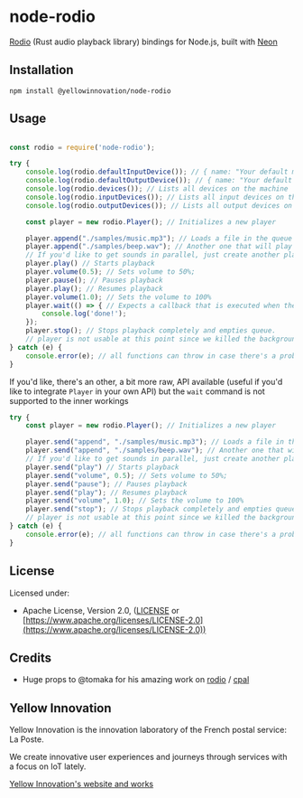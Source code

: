 # node-rodio

[Rodio](https://github.com/tomaka/rodio) (Rust audio playback library) bindings for Node.js, built with [Neon](https://www.neon-bindings.com/)

## Installation

`npm install @yellowinnovation/node-rodio`

## Usage

```javascript

const rodio = require('node-rodio');

try {
    console.log(rodio.defaultInputDevice()); // { name: "Your default microphone" ... sample rate, format etc }
    console.log(rodio.defaultOutputDevice()); // { name: "Your default speakers/headphones" ... sample rate, format etc }
    console.log(rodio.devices()); // Lists all devices on the machine
    console.log(rodio.inputDevices()); // Lists all input devices on the machine
    console.log(rodio.outputDevices()); // Lists all output devices on the machine

    const player = new rodio.Player(); // Initializes a new player

    player.append("./samples/music.mp3"); // Loads a file in the queue
    player.append("./samples/beep.wav"); // Another one that will play after the music.mp3
    // If you'd like to get sounds in parallel, just create another player and make them .play(); at the same time!
    player.play() // Starts playback
    player.volume(0.5); // Sets volume to 50%;
    player.pause(); // Pauses playback
    player.play(); // Resumes playback
    player.volume(1.0); // Sets the volume to 100%
    player.wait(() => { // Expects a callback that is executed when the queue is over
        console.log('done!');
    });
    player.stop(); // Stops playback completely and empties queue.
    // player is not usable at this point since we killed the background thread.
} catch (e) {
    console.error(e); // all functions can throw in case there's a problem with system configuration or you did something wrong
}
```

If you'd like, there's an other, a bit more raw, API available (useful if you'd like to integrate `Player` in your own API) but the `wait` command is not supported to the inner workings

```javascript
try {
    const player = new rodio.Player(); // Initializes a new player

    player.send("append", "./samples/music.mp3"); // Loads a file in the queue
    player.send("append", "./samples/beep.wav"); // Another one that will play after the music.mp3
    // If you'd like to get sounds in parallel, just create another player and make them .send("play"); at the same time!
    player.send("play") // Starts playback
    player.send("volume", 0.5); // Sets volume to 50%;
    player.send("pause"); // Pauses playback
    player.send("play"); // Resumes playback
    player.send("volume", 1.0); // Sets the volume to 100%
    player.send("stop"); // Stops playback completely and empties queue.
    // player is not usable at this point since we killed the background thread.
} catch (e) {
    console.error(e); // all functions can throw in case there's a problem with system configuration or you did something wrong
}
```

## License

Licensed under:

* Apache License, Version 2.0, ([LICENSE](LICENSE) or
   [https://www.apache.org/licenses/LICENSE-2.0](https://www.apache.org/licenses/LICENSE-2.0))

## Credits

* Huge props to @tomaka for his amazing work on [rodio](https://github.com/tomaka/rodio) / [cpal](https://github.com/tomaka/cpal)

## Yellow Innovation

Yellow Innovation is the innovation laboratory of the French postal service: La Poste.

We create innovative user experiences and journeys through services with a focus on IoT lately.

[Yellow Innovation's website and works](http://yellowinnovation.fr/en/)
